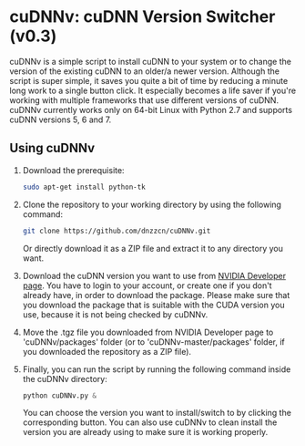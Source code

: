 # cuDNNv: cuDNN Version Switcher (v0.3)

cuDNNv is a simple script to install cuDNN to your system or to change the version of the existing cuDNN to an older/a newer version. Although the script is super simple, it saves you quite a bit of time by reducing a minute long work to a single button click. It especially becomes a life saver if you're working with multiple frameworks that use different versions of cuDNN. cuDNNv currently works only on 64-bit Linux with Python 2.7 and supports cuDNN versions 5, 6 and 7.

## Using cuDNNv

1. Download the prerequisite:

   ``` bash
   sudo apt-get install python-tk
   ```

2. Clone the repository to your working directory by using the following command:

   ```bash
   git clone https://github.com/dnzzcn/cuDNNv.git
   ```
   Or directly download it as a ZIP file and extract it to any directory you want.

3. Download the cuDNN version you want to use from [NVIDIA Developer page](https://developer.nvidia.com/rdp/form/cudnn-download-survey). You have to login to your account, or create one if you don't already have, in order to download the package. Please make sure that you download the package that is suitable with the CUDA version you use, because it is not being checked by cuDNNv.

4. Move the .tgz file you downloaded from NVIDIA Developer page to 'cuDNNv/packages' folder (or to 'cuDNNv-master/packages' folder, if you downloaded the repository as a ZIP file).

5. Finally, you can run the script by running the following command inside the cuDNNv directory:

   ``` python
   python cuDNNv.py &
   ```
   
   You can choose the version you want to install/switch to by clicking the corresponding button. You can also use cuDNNv to clean install the version you are already using to make sure it is working properly.
